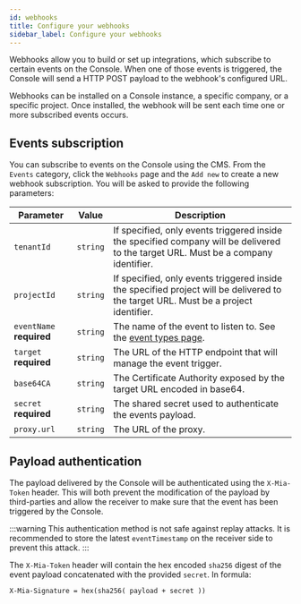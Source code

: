 ```yaml
---
id: webhooks
title: Configure your webhooks
sidebar_label: Configure your webhooks
---
```


Webhooks allow you to build or set up integrations, which subscribe to certain events on the Console. When one of those events is triggered, the Console will send a HTTP POST payload to the webhook's configured URL.

Webhooks can be installed on a Console instance, a specific company, or a specific project. Once installed, the webhook will be sent each time one or more subscribed events occurs.

## Events subscription

You can subscribe to events on the Console using the CMS. From the `Events` category, click the `Webhooks` page and the `Add new` to create a new webhook subscription. You will be asked to provide the following parameters:

| Parameter | Value | Description |
|-|-|-|
| `tenantId` | `string` | If specified, only events triggered inside the specified company will be delivered to the target URL. Must be a company identifier. |
| `projectId` | `string` | If specified, only events triggered inside the specified project will be delivered to the target URL. Must be a project identifier. |
| `eventName` **required** | `string` | The name of the event to listen to. See the [event types page](/development_suite/webhooks-and-events/events.mdx). |
| `target` **required** | `string` | The URL of the HTTP endpoint that will manage the event trigger. |
| `base64CA` | `string` | The Certificate Authority exposed by the target URL encoded in base64. |
| `secret` **required** | `string` | The shared secret used to authenticate the events payload. |
| `proxy.url` | `string` | The URL of the proxy. |

## Payload authentication

The payload delivered by the Console will be authenticated using the `X-Mia-Token` header. This will both prevent the modification of the payload by third-parties and allow the receiver to make sure that the event has been triggered by the Console.

:::warning
This authentication method is not safe against replay attacks. It is recommended to store the latest `eventTimestamp` on the receiver side to prevent this attack.
:::

The `X-Mia-Token` header will contain the hex encoded `sha256` digest of the event payload concatenated with the provided `secret`. In formula:

```
X-Mia-Signature = hex(sha256( payload + secret ))
```
